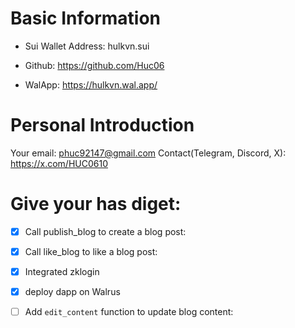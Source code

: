# Basic Information

* Sui Wallet Address: hulkvn.sui

* Github: https://github.com/Huc06

* WalApp: https://hulkvn.wal.app/

# Personal Introduction 
Your email: phuc92147@gmail.com
Contact(Telegram, Discord, X): https://x.com/HUC0610


# Give your has diget:
- [x] Call publish_blog to create a blog post: 
- [x] Call like_blog to like a blog post: 
- [x] Integrated zklogin
- [x] deploy dapp on Walrus
- [ ] Add `edit_content` function to update blog content:




